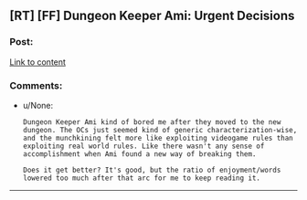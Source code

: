 ## [RT] [FF] Dungeon Keeper Ami: Urgent Decisions

### Post:

[Link to content](http://addventure.bast-enterprises.de/263816.html)

### Comments:

- u/None:
  ```
  Dungeon Keeper Ami kind of bored me after they moved to the new dungeon. The OCs just seemed kind of generic characterization-wise, and the munchkining felt more like exploiting videogame rules than exploiting real world rules. Like there wasn't any sense of accomplishment when Ami found a new way of breaking them.

  Does it get better? It's good, but the ratio of enjoyment/words lowered too much after that arc for me to keep reading it.
  ```

---

